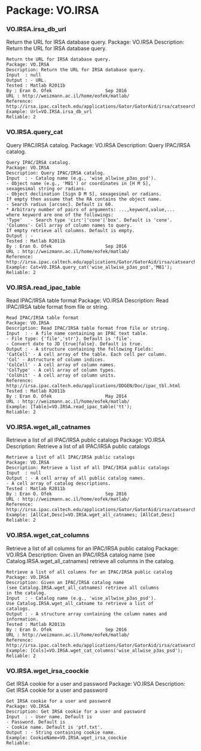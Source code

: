 # Package: VO.IRSA


### VO.IRSA.irsa_db_url

Return the URL for IRSA database query. Package: VO.IRSA Description: Return the URL for IRSA database query.


    
    Return the URL for IRSA database query.  
    Package: VO.IRSA  
    Description: Return the URL for IRSA database query.  
    Input  : null  
    Output : - URL.  
    Tested : Matlab R2011b  
    By : Eran O. Ofek                    Sep 2016  
    URL : http://weizmann.ac.il/home/eofek/matlab/  
    Reference: http://irsa.ipac.caltech.edu/applications/Gator/GatorAid/irsa/catsearch.html  
    Example: Url=VO.IRSA.irsa_db_url  
    Reliable: 2  
      
      
### VO.IRSA.query_cat

Query IPAC/IRSA catalog. Package: VO.IRSA Description: Query IPAC/IRSA catalog.


    
    Query IPAC/IRSA catalog.  
    Package: VO.IRSA  
    Description: Query IPAC/IRSA catalog.  
    Input  : - Catalog name (e.g., 'wise_allwise_p3as_psd').  
    - Object name (e.g., 'M81') or coordinates in [H M S],  
    sexagesimal string or radians.  
    - Object declination [Sign D M S], sexagesimal or radians.  
    If empty then assume that the RA contains the object name.  
    - Search radius [arcsec]. Default is 60.  
    * Arbitrary number of pairs of arguments: ...,keyword,value,...  
    where keyword are one of the followings:  
    'Type'   - Search type 'circ'|'cone'|'box'. Default is 'cone'.  
    'Columns'- Cell array of column names to query.  
    If empty retrieve all columns. Default is empty.  
    Output : -  
    Tested : Matlab R2011b  
    By : Eran O. Ofek                    Sep 2016  
    URL : http://weizmann.ac.il/home/eofek/matlab/  
    Reference: http://irsa.ipac.caltech.edu/applications/Gator/GatorAid/irsa/catsearch.html  
    Example: Cat=VO.IRSA.query_cat('wise_allwise_p3as_psd','M81');  
    Reliable: 2  
      
      
### VO.IRSA.read_ipac_table

Read IPAC/IRSA table format Package: VO.IRSA Description: Read IPAC/IRSA table format from file or string.


    
    Read IPAC/IRSA table format  
    Package: VO.IRSA  
    Description: Read IPAC/IRSA table format from file or string.  
    Input  : - A file name containing an IPAC text table.  
    - File type: {'file','str'}. Default is 'file'.  
    - Convert date to JD {true|false}. Default is true.  
    Output : - A structure containing the following Fields:  
    'CatCell' - A cell array of the table. Each cell per column.  
    'Col' - Astructure of column indices.  
    'ColCell' - A cell array of column names.  
    'ColType' - A cell array of column types.  
    'ColUnit' - A cell array of column units.  
    Reference: http://irsa.ipac.caltech.edu/applications/DDGEN/Doc/ipac_tbl.html  
    Tested : Matlab R2011b  
    By : Eran O. Ofek                    May 2014  
    URL : http://weizmann.ac.il/home/eofek/matlab/  
    Example: [Table]=VO.IRSA.read_ipac_table('tt');  
    Reliable: 2  
      
### VO.IRSA.wget_all_catnames

Retrieve a list of all IPAC/IRSA public catalogs Package: VO.IRSA Description: Retrieve a list of all IPAC/IRSA public catalogs


    
    Retrieve a list of all IPAC/IRSA public catalogs  
    Package: VO.IRSA  
    Description: Retrieve a list of all IPAC/IRSA public catalogs  
    Input  : null  
    Output : - A cell array of all public catalog names.  
    - A cell array of catalog descriptions.  
    Tested : Matlab R2011b  
    By : Eran O. Ofek                    Sep 2016  
    URL : http://weizmann.ac.il/home/eofek/matlab/  
    Reference: http://irsa.ipac.caltech.edu/applications/Gator/GatorAid/irsa/catsearch.html  
    Example: [AllCat,Desc]=VO.IRSA.wget_all_catnames; [AllCat,Desc]  
    Reliable: 2  
      
      
### VO.IRSA.wget_cat_columns

Retrieve a list of all columns for an IPAC/IRSA public catalog Package: VO.IRSA Description: Given an IPAC/IRSA catalog name (see Catalog.IRSA.wget_all_catnames) retrieve all columns in the catalog.


    
    Retrieve a list of all columns for an IPAC/IRSA public catalog  
    Package: VO.IRSA  
    Description: Given an IPAC/IRSA catalog name  
    (see Catalog.IRSA.wget_all_catnames) retrieve all columns  
    in the catalog.  
    Input  : - Catalog name (e.g., 'wise_allwise_p3as_psd').  
    Use Catalog.IRSA.wget_all_catname to retrieve a list of  
    catalogs.  
    Output : - A structure array containing the column names and information.  
    Tested : Matlab R2011b  
    By : Eran O. Ofek                    Sep 2016  
    URL : http://weizmann.ac.il/home/eofek/matlab/  
    Reference: http://irsa.ipac.caltech.edu/applications/Gator/GatorAid/irsa/catsearch.html  
    Example: [Cols]=VO.IRSA.wget_cat_columns('wise_allwise_p3as_psd');  
    Reliable: 2  
      
      
### VO.IRSA.wget_irsa_coockie

Get IRSA cookie for a user and password Package: VO.IRSA Description: Get IRSA cookie for a user and password


    
    Get IRSA cookie for a user and password  
    Package: VO.IRSA  
    Description: Get IRSA cookie for a user and password  
    Input  : - User name. Default is  
    - Password. Default is  
    - Cookie name. Default is 'ptf.txt'.  
    Output : - String containing cookie name.  
    Example: CookieName=VO.IRSA.wget_irsa_coockie  
    Reliable:  
      
      
